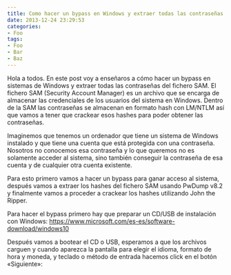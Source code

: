 ```yaml
---
title: Como hacer un bypass en Windows y extraer todas las contraseñas del fichero SAM
date: 2013-12-24 23:29:53
categories:
- Foo
tags:
- Foo
- Bar
- Baz
---
```


Hola a todos. En este post voy a enseñaros a cómo hacer un bypass en sistemas de Windows y extraer todas las contraseñas del fichero SAM. El fichero SAM (Security Account Manager) es un archivo que se encarga de almacenar las credenciales de los usuarios del sistema en Windows. Dentro de la SAM las contraseñas se almacenan en formato hash con LM/NTLM así que vamos a tener que crackear esos hashes para poder obtener las contraseñas.

Imaginemos que tenemos un ordenador que tiene un sistema de Windows instalado y que tiene una cuenta que está protegida con una contraseña. Nosotros no conocemos esa contraseña y lo que queremos no es solamente acceder al sistema, sino también conseguir la contraseña de esa cuenta y de cualquier otra cuenta existente.

Para esto primero vamos a hacer un bypass para ganar acceso al sistema, después vamos a extraer los hashes del fichero SAM usando PwDump v8.2 y finalmente vamos a proceder a crackear los hashes utilizando John the Ripper.

Para hacer el bypass primero hay que preparar un CD/USB de instalación con Windows: <url>https://www.microsoft.com/es-es/software-download/windows10</url>

Después vamos a bootear el CD o USB, esperamos a que los archivos carguen y cuando aparezca la pantalla para elegir el idioma, formato de hora y moneda, y teclado o método de entrada hacemos click en el botón «Siguiente»:
